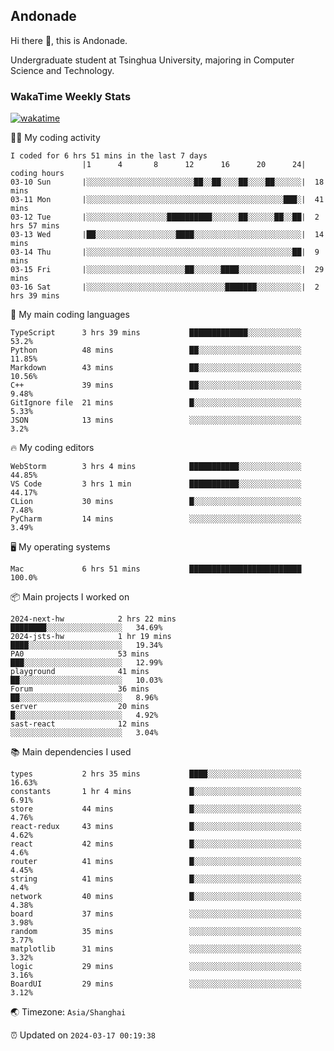 ## Andonade

Hi there 👋, this is Andonade.

Undergraduate student at Tsinghua University, majoring in Computer Science and Technology.

### WakaTime Weekly Stats

[![wakatime](https://wakatime.com/badge/user/018bd8cc-ca3d-4a3e-a11d-74879d0e0c99.svg)](https://wakatime.com/@018bd8cc-ca3d-4a3e-a11d-74879d0e0c99)

🧑‍💻 My coding activity 

```text
I coded for 6 hrs 51 mins in the last 7 days
          		|1      4       8      12      16      20      24|	coding hours
03-10 Sun		|░░░░░░░░░░░░░░░░░░░░░░░░██░░██░░░░██░░░░██░░░░░░|	18 mins
03-11 Mon		|░░░░░░░░░░░░░░░░░░░░░░░░░░░░░░░░░░░░░░░░░░░░███░|	41 mins
03-12 Tue		|░░░░░░░░░░░░░░░░░░██████████░░░░░░██░░░░░░██░░██|	2 hrs 57 mins
03-13 Wed		|██░░░░░░░░░░░░░░░░░░████░░░░░░░░░░░░░░░░░░░░░░░░|	14 mins
03-14 Thu		|░░░░░░░░░░░░░░░░░░░░░░░░░░░░░░░░░░░░░░░░░░░░░░██|	9 mins
03-15 Fri		|░░░░░░░░░░░░░░░░░░░░░░██░░░░░░████░░░░░░░░░░░░░░|	29 mins
03-16 Sat		|░░░░░░░░░░░░░░░░░░░░░░░░░░░░░░░███████░░░░░░░░░░|	2 hrs 39 mins
```

🌱 My main coding languages 

```text
TypeScript     	3 hrs 39 mins       	█████████████░░░░░░░░░░░░	53.2%
Python         	48 mins             	██░░░░░░░░░░░░░░░░░░░░░░░	11.85%
Markdown       	43 mins             	██░░░░░░░░░░░░░░░░░░░░░░░	10.56%
C++            	39 mins             	██░░░░░░░░░░░░░░░░░░░░░░░	9.48%
GitIgnore file 	21 mins             	█░░░░░░░░░░░░░░░░░░░░░░░░	5.33%
JSON           	13 mins             	░░░░░░░░░░░░░░░░░░░░░░░░░	3.2%
```

🔥 My coding editors 

```text
WebStorm       	3 hrs 4 mins        	███████████░░░░░░░░░░░░░░	44.85%
VS Code        	3 hrs 1 min         	███████████░░░░░░░░░░░░░░	44.17%
CLion          	30 mins             	█░░░░░░░░░░░░░░░░░░░░░░░░	7.48%
PyCharm        	14 mins             	░░░░░░░░░░░░░░░░░░░░░░░░░	3.49%
```

🖥️ My operating systems 

```text
Mac            	6 hrs 51 mins       	█████████████████████████	100.0%
```

📦 Main projects I worked on 

```text
2024-next-hw        	2 hrs 22 mins       	████████░░░░░░░░░░░░░░░░░	34.69%
2024-jsts-hw        	1 hr 19 mins        	████░░░░░░░░░░░░░░░░░░░░░	19.34%
PA0                 	53 mins             	███░░░░░░░░░░░░░░░░░░░░░░	12.99%
playground          	41 mins             	██░░░░░░░░░░░░░░░░░░░░░░░	10.03%
Forum               	36 mins             	██░░░░░░░░░░░░░░░░░░░░░░░	8.96%
server              	20 mins             	█░░░░░░░░░░░░░░░░░░░░░░░░	4.92%
sast-react          	12 mins             	░░░░░░░░░░░░░░░░░░░░░░░░░	3.04%
```

📚 Main dependencies I used 

```text
types          	2 hrs 35 mins       	████░░░░░░░░░░░░░░░░░░░░░	16.63%
constants      	1 hr 4 mins         	█░░░░░░░░░░░░░░░░░░░░░░░░	6.91%
store          	44 mins             	█░░░░░░░░░░░░░░░░░░░░░░░░	4.76%
react-redux    	43 mins             	█░░░░░░░░░░░░░░░░░░░░░░░░	4.62%
react          	42 mins             	█░░░░░░░░░░░░░░░░░░░░░░░░	4.6%
router         	41 mins             	█░░░░░░░░░░░░░░░░░░░░░░░░	4.45%
string         	41 mins             	█░░░░░░░░░░░░░░░░░░░░░░░░	4.4%
network        	40 mins             	█░░░░░░░░░░░░░░░░░░░░░░░░	4.38%
board          	37 mins             	░░░░░░░░░░░░░░░░░░░░░░░░░	3.98%
random         	35 mins             	░░░░░░░░░░░░░░░░░░░░░░░░░	3.77%
matplotlib     	31 mins             	░░░░░░░░░░░░░░░░░░░░░░░░░	3.32%
logic          	29 mins             	░░░░░░░░░░░░░░░░░░░░░░░░░	3.16%
BoardUI        	29 mins             	░░░░░░░░░░░░░░░░░░░░░░░░░	3.12%
```

🌏 Timezone: `Asia/Shanghai`

⏰ Updated on `2024-03-17 00:19:38`